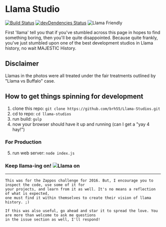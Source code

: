 # Llama Studio
[![Build Status](https://travis-ci.org/brh55/Llama-Studios.svg)](https://travis-ci.org/brh55/Llama-Studios)
[![devDendencies Status](https://david-dm.org/brh55/Llama-Studios/dev-status.svg)](https://david-dm.org/brh55/Llama-Studios#info=devDependencies)
![Llama Friendly](https://img.shields.io/badge/llama-friendly-33d6ff.svg)

First 'llama' tell you that if you've stumbled across this page in hopes to find something boring, then you'll be quite disappointed. Because quite frankly, you've just stumbled upon one of the best development studios in Llama history, no wait MAJESTIC History.

## Disclaimer
Llamas in the photos were all treated under the fair treatments outlined by "Llama vs Buffalo" case.

## How to get things spinning for development
1. clone this repo: `git clone https://github.com/brh55/Llama-Studios.git`
2. cd to repo: `cd llama-studios`
3. run build: `gulp`
4. now your browser should have it up and running (can I get a "yay 4 hay!")

### For Production
5. run web server: `node index.js`

### Keep llama-ing on! ![Llama on](http://orig05.deviantart.net/fee3/f/2010/094/f/d/llama_walk_by_taquito143.gif)

---
    This was for the Zappos challenge for 2016. But, I encourage you to inspect the code, use some of it for
    your projects, and learn from it as well. It's no means a reflection of what is expected, 
    one must find it within themselves to create their vision of llama history. ;)
    
    If this was also useful, go ahead and star it to spread the love. You are more than welcome to ask me questions 
    in the issue section as well, I'll respond!
